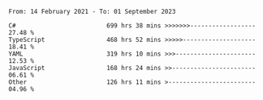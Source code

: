 <!-- [![Top Langs](https://github-readme-stats.vercel.app/api/top-langs/?username=thititongumpun&layout=compact&langs_count=7&theme=prussian)](https://github.com/thititongumpun)
[![Anurag's GitHub stats](https://github-readme-stats.vercel.app/api?username=thititongumpun&hide=stars&show_icons=true&theme=prussian)](https://github.com/thititongumpun) -->

<!--START_SECTION:waka-->

```text
From: 14 February 2021 - To: 01 September 2023

C#                         699 hrs 38 mins >>>>>>>------------------   27.48 %
TypeScript                 468 hrs 52 mins >>>>>--------------------   18.41 %
YAML                       319 hrs 10 mins >>>----------------------   12.53 %
JavaScript                 168 hrs 24 mins >>-----------------------   06.61 %
Other                      126 hrs 11 mins >------------------------   04.96 %
```

<!--END_SECTION:waka-->
